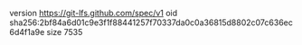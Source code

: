 version https://git-lfs.github.com/spec/v1
oid sha256:2bf84a6d01c9e3f1f88441257f70337da0c0a36815d8802c07c636ec6d4f1a9e
size 7535

